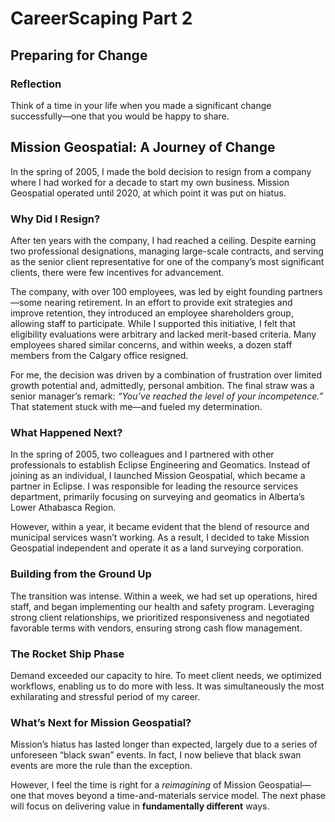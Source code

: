 # CareerScaping Part 2
## Preparing for Change

### **Reflection**
Think of a time in your life when you made a significant change successfully—one that you would be happy to share.

## Mission Geospatial: A Journey of Change

In the spring of 2005, I made the bold decision to resign from a company where I had worked for a decade to start my own business. Mission Geospatial operated until 2020, at which point it was put on hiatus.

### **Why Did I Resign?**

After ten years with the company, I had reached a ceiling. Despite earning two professional designations, managing large-scale contracts, and serving as the senior client representative for one of the company’s most significant clients, there were few incentives for advancement.

The company, with over 100 employees, was led by eight founding partners—some nearing retirement. In an effort to provide exit strategies and improve retention, they introduced an employee shareholders group, allowing staff to participate. While I supported this initiative, I felt that eligibility evaluations were arbitrary and lacked merit-based criteria. Many employees shared similar concerns, and within weeks, a dozen staff members from the Calgary office resigned.

For me, the decision was driven by a combination of frustration over limited growth potential and, admittedly, personal ambition. The final straw was a senior manager’s remark: *“You’ve reached the level of your incompetence.”* That statement stuck with me—and fueled my determination.

### **What Happened Next?**

In the spring of 2005, two colleagues and I partnered with other professionals to establish Eclipse Engineering and Geomatics. Instead of joining as an individual, I launched Mission Geospatial, which became a partner in Eclipse. I was responsible for leading the resource services department, primarily focusing on surveying and geomatics in Alberta’s Lower Athabasca Region.

However, within a year, it became evident that the blend of resource and municipal services wasn’t working. As a result, I decided to take Mission Geospatial independent and operate it as a land surveying corporation.

### **Building from the Ground Up**

The transition was intense. Within a week, we had set up operations, hired staff, and began implementing our health and safety program. Leveraging strong client relationships, we prioritized responsiveness and negotiated favorable terms with vendors, ensuring strong cash flow management.

### **The Rocket Ship Phase**

Demand exceeded our capacity to hire. To meet client needs, we optimized workflows, enabling us to do more with less. It was simultaneously the most exhilarating and stressful period of my career.

### **What’s Next for Mission Geospatial?**

Mission’s hiatus has lasted longer than expected, largely due to a series of unforeseen “black swan” events. In fact, I now believe that black swan events are more the rule than the exception.

However, I feel the time is right for a *reimagining* of Mission Geospatial—one that moves beyond a time-and-materials service model. The next phase will focus on delivering value in **fundamentally different** ways.
